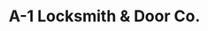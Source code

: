---
title: "A-1 Locksmith & Door Co."
url: /huntington/a-1-locksmith-and-door-co/
shop: locksmith
---